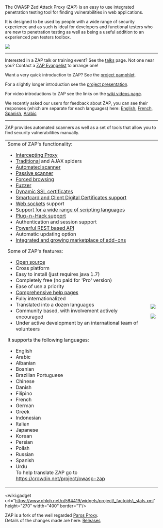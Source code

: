 The OWASP Zed Attack Proxy (ZAP) is an easy to use integrated penetration testing tool for finding vulnerabilities in web applications.

It is designed to be used by people with a wide range of security experience and as such is ideal for developers and functional testers who are new to penetration testing as well as being a useful addition to an experienced pen testers toolbox.

[![](https://raw.githubusercontent.com/wiki/zaproxy/zaproxy/images/ZAP-Download.png)](https://github.com/zaproxy/zaproxy/wiki/Downloads)

---

Interested in a ZAP talk or training event? See the [talks](https://www.owasp.org/index.php/OWASP_Zed_Attack_Proxy_Project#tab=Talks) page. Not one near you? Contact a [ZAP Evangelist](ZapEvangelists) to arrange one!

Want a very quick introduction to ZAP? See the [project pamphlet](https://www.owasp.org/index.php/File:Owasp_zap_flyer_v2.pdf).

For a slightly longer introduction see the [project presentation](https://www.owasp.org/images/c/c8/Conference_Style_slides_for_ZAP.ppt).

For video introductions to ZAP see the links on the [wiki videos page](https://code.google.com/p/zaproxy/wiki/Videos).

We recently asked our users for feedback about ZAP, you can see their responses (which are separate for each languages) here: [English](https://docs.google.com/forms/d/1lUPTYHe9CS5tropNStoRK9jVeZ7tWRywhBHDIZjE4cA/viewanalytics), [French](https://docs.google.com/forms/d/1JhUdp4cxZ3qRayYWz3JHOLSP7DPdBI-zgnFzDWxbX5A/viewanalytics), [Spanish](https://docs.google.com/forms/d/1xAKE3TCOaBrmFnyAVUr6NdTd3mKvu7g_uGriOcS2Ka4/viewanalytics), [Arabic](https://docs.google.com/forms/d/1qN3MlRcjQk9riIkdpfnJLkFd4cW5ALp136da08xvMaA/viewanalytics)



---


ZAP provides automated scanners as well as a set of tools that allow you to find security vulnerabilities manually.

<table>
<tr>
<td>
Some of ZAP's functionality:<br>
<ul><li><a href='HelpStartConceptsIntercept'>Intercepting Proxy</a>
</li><li><a href='HelpStartConceptsSpider'>Traditional</a> and AJAX spiders<br>
</li><li><a href='HelpStartConceptsAscan'>Automated scanner</a>
</li><li><a href='HelpStartConceptsPscan'>Passive scanner</a>
</li><li><a href='HelpStartConceptsBruteforce'>Forced browsing</a>
</li><li><a href='HelpStartConceptsFuzz'>Fuzzer</a>
</li><li><a href='HelpUiDialogsOptionsDynsslcert'>Dynamic SSL certificates</a>
</li><li><a href='SmartCards'>Smartcard and Client Digital Certificates support</a>
</li><li><a href='HelpAddonsWebsocketIntroduction'>Web sockets</a> support<br>
</li><li><a href='HelpAddonsScriptsScripts'>Support for a wide range of scripting languages</a>
</li><li><a href='HelpAddonsPlugnhackPlugnhack'>Plug-n-Hack support</a>
</li><li>Authentication and session support<br>
</li><li><a href='HelpStartConceptsApi'>Powerful REST based API</a>
</li><li>Automatic updating option<br>
</li><li><a href='https://code.google.com/p/zap-extensions/'>Integrated and growing marketplace of add-ons</a></li></ul>

Some of ZAP's features:<br>
<ul><li><a href='http://www.apache.org/licenses/LICENSE-2.0'>Open source</a>
</li><li>Cross platform<br>
</li><li>Easy to install (just requires java 1.7)<br>
</li><li>Completely free (no paid for 'Pro' version)<br>
</li><li>Ease of use a priority<br>
</li><li><a href='HelpIntro'>Comprehensive help pages</a>
</li><li>Fully internationalized<br>
</li><li>Translated into a dozen languages<br>
</li><li>Community based, with involvement actively encouraged<br>
</li><li>Under active development by an international team of volunteers</li></ul>

It supports the following languages:<br>
<ul><li>English<br>
</li><li>Arabic<br>
</li><li>Albanian<br>
</li><li>Bosnian<br>
</li><li>Brazilian Portuguese<br>
</li><li>Chinese<br>
</li><li>Danish<br>
</li><li>Filipino<br>
</li><li>French<br>
</li><li>German<br>
</li><li>Greek<br>
</li><li>Indonesian<br>
</li><li>Italian<br>
</li><li>Japanese<br>
</li><li>Korean<br>
</li><li>Persian<br>
</li><li>Polish<br>
</li><li>Russian<br>
</li><li>Spanish<br>
</li><li>Urdu<br>
To help translate ZAP go to <a href='https://crowdin.net/project/owasp-zap'>https://crowdin.net/project/owasp-zap</a></li></ul>

</td>
<td>
<a href='https://code.google.com/p/zaproxy/wiki/ScreenshotHelp'><img src='https://raw.githubusercontent.com/wiki/zaproxy/zaproxy/images/zap1-3fuzz-sm.jpg' /></a>

<a href='https://code.google.com/p/zaproxy/wiki/ScreenshotHistory'><img src='https://raw.githubusercontent.com/wiki/zaproxy/zaproxy/images/zap1-3historyfilter-sm.jpg' /></a>
</td>
</tr>
</table>

&lt;wiki:gadget url="https://www.ohloh.net/p/584419/widgets/project\_factoids\_stats.xml" height="270" width="400" border="1"/&gt;

ZAP is a fork of the well regarded [Paros Proxy](http://www.parosproxy.org/).<br>
Details of the changes made are here: <a href='HelpReleasesReleases'>Releases</a>